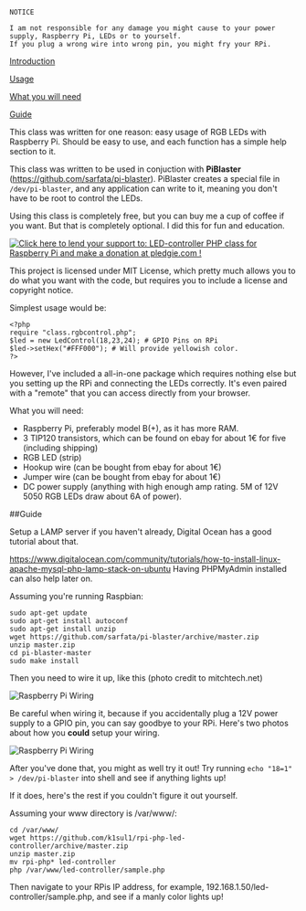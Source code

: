     NOTICE

    I am not responsible for any damage you might cause to your power supply, Raspberry Pi, LEDs or to yourself. 
    If you plug a wrong wire into wrong pin, you might fry your RPi.   

[Introduction](#introduction)

[Usage](#usage)

[What you will need](#whatsneeded)

[Guide](#guidefordummies)

<a name="introduction"></a>

This class was written for one reason: easy usage of RGB LEDs with Raspberry Pi. 
Should be easy to use, and each function has a simple help section to it. 

This class was written to be used in conjuction with **PiBlaster** (https://github.com/sarfata/pi-blaster).
PiBlaster creates a special file in `/dev/pi-blaster`, and any application can write to it, meaning you don't have to be root to control the LEDs. 

Using this class is completely free, but you can buy me a cup of coffee if you want. But that is completely optional. I did this for fun and education.

<a href='https://pledgie.com/campaigns/27623'><img alt='Click here to lend your support to: LED-controller PHP class for Raspberry Pi and make a donation at pledgie.com !' src='https://pledgie.com/campaigns/27623.png?skin_name=chrome' border='0' ></a>

This project is licensed under MIT License, which pretty much allows you to do what you want with the code, but requires you to include a license and copyright notice. 

<a name="usage"></a>
Simplest usage would be:

    
    <?php 
	require "class.rgbcontrol.php";
	$led = new LedControl(18,23,24); # GPIO Pins on RPi
	$led->setHex("#FFF000"); # Will provide yellowish color.
    ?>
	

However, I've included a all-in-one package which requires nothing else but you setting up the RPi and connecting the LEDs correctly. It's even paired with a "remote" that you can access directly from your browser.

<a name="whatsneeded"></a>
What you will need:

- Raspberry Pi, preferably model B(+), as it has more RAM. 
- 3 TIP120 transistors, which can be found on ebay for about 1€ for five (including shipping)
- RGB LED (strip)
- Hookup wire (can be bought from ebay for about 1€)
- Jumper wire (can be bought from ebay for about 1€)
- DC power supply (anything with high enough amp rating. 5M of 12V 5050 RGB LEDs draw about 6A of power).

<a name="guidefordummies"></a>
##Guide

Setup a LAMP server if you haven't already, Digital Ocean has a good tutorial about that. 

https://www.digitalocean.com/community/tutorials/how-to-install-linux-apache-mysql-php-lamp-stack-on-ubuntu
Having PHPMyAdmin installed can also help later on.

Assuming you're running Raspbian:
```
sudo apt-get update
sudo apt-get install autoconf
sudo apt-get install unzip
wget https://github.com/sarfata/pi-blaster/archive/master.zip
unzip master.zip 
cd pi-blaster-master
sudo make install
```
Then you need to wire it up, like this (photo credit to mitchtech.net)



![Raspberry Pi Wiring](http://i.imgur.com/bQPst0m.png "Raspberry Pi Wiring")

Be careful when wiring it, because if you accidentally plug a 12V power supply to a GPIO pin, you can say goodbye to your RPi. Here's two photos about how you **could** setup your wiring.

![Raspberry Pi Wiring](http://i.imgur.com/9uUQErO.jpg "Raspberry Pi Wiring")


After you've done that, you might as well try it out!
Try running `echo "18=1" > /dev/pi-blaster` into shell and see if anything lights up! 

If it does, here's the rest if you couldn't figure it out yourself.

Assuming your www directory is /var/www/: 

```
cd /var/www/
wget https://github.com/k1sul1/rpi-php-led-controller/archive/master.zip
unzip master.zip
mv rpi-php* led-controller
php /var/www/led-controller/sample.php
```

Then navigate to your RPis IP address, for example, 192.168.1.50/led-controller/sample.php, and see if a manly color lights up!
